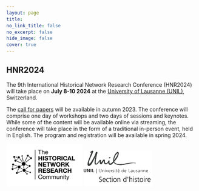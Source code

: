 ```yaml
---
layout: page
title: 
no_link_title: false 
no_excerpt: false 
hide_image: false
cover: true
---
```


## HNR2024

The 9th International Historical Network Research Conference (HNR2024) will take place on **July 8-10 2024** at the [University of Lausanne (UNIL)](https://www.unil.ch/central/en/home.html), Switzerland.

The [call for papers](/cfp) will be available in autumn 2023. The conference will comprise one day of workshops and two days of sessions and keynotes. While some of the content will be available online via streaming, the conference will take place in the form of a traditional in-person event, held in English. The program and registration will be available in spring 2024.

<img src="img/hnr_logo_vector.png" width="200">   <img src="img/unil_hist.png" width="180">
